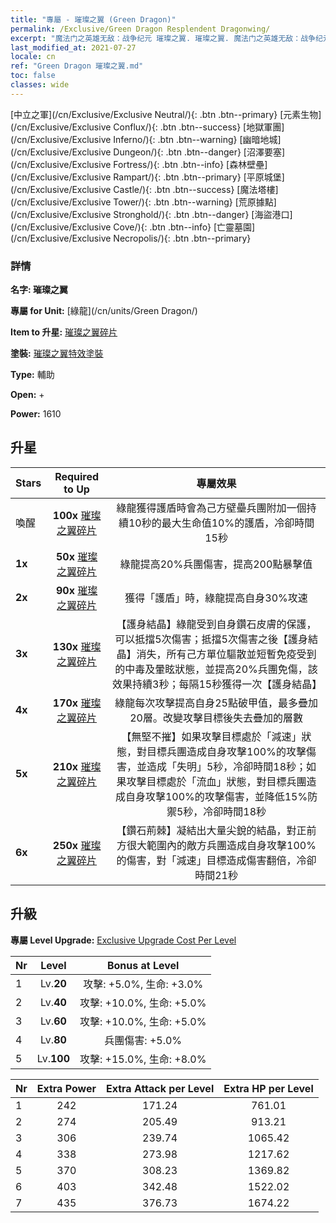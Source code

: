 ```yaml
---
title: "專屬 - 璀璨之翼 (Green Dragon)"
permalink: /Exclusive/Green Dragon Resplendent Dragonwing/
excerpt: "魔法门之英雄无敌：战争纪元 璀璨之翼. 璀璨之翼. 魔法门之英雄无敌：战争纪元 專屬 璀璨之翼. 綠龍 專屬."
last_modified_at: 2021-07-27
locale: cn
ref: "Green Dragon 璀璨之翼.md"
toc: false
classes: wide
---
```

 [中立之軍](/cn/Exclusive/Exclusive Neutral/){: .btn .btn--primary} [元素生物](/cn/Exclusive/Exclusive Conflux/){: .btn .btn--success} [地獄軍團](/cn/Exclusive/Exclusive Inferno/){: .btn .btn--warning} [幽暗地城](/cn/Exclusive/Exclusive Dungeon/){: .btn .btn--danger} [沼澤要塞](/cn/Exclusive/Exclusive Fortress/){: .btn .btn--info} [森林壁壘](/cn/Exclusive/Exclusive Rampart/){: .btn .btn--primary} [平原城堡](/cn/Exclusive/Exclusive Castle/){: .btn .btn--success} [魔法塔樓](/cn/Exclusive/Exclusive Tower/){: .btn .btn--warning} [荒原據點](/cn/Exclusive/Exclusive Stronghold/){: .btn .btn--danger} [海盜港口](/cn/Exclusive/Exclusive Cove/){: .btn .btn--info} [亡靈墓園](/cn/Exclusive/Exclusive Necropolis/){: .btn .btn--primary} 

### 詳情
 **名字: 璀璨之翼** 

 **專屬 for Unit:** [綠龍](/cn/units/Green Dragon/) 

 **Item to 升星:** [璀璨之翼碎片](/cn/Items/con_976/)

 **塗裝:** [璀璨之翼特效塗裝](/cn/Items/con_644/)

 **Type:** 輔助

 **Open:** +

 **Power:** 1610

## 升星

  |     Stars    |  Required to Up | 專屬效果 |
  |:-------------|:---------------:|:---------------:|
  |  喚醒  | **100x** [璀璨之翼碎片](/cn/Items/con_976/) | 綠龍獲得護盾時會為己方壁壘兵團附加一個持續10秒的最大生命值10%的護盾，冷卻時間15秒 |
  | **1x** <i class="fas fa-star"/> | **50x** [璀璨之翼碎片](/cn/Items/con_976/) | 綠龍提高20%兵團傷害，提高200點暴擊值 |
  | **2x** <i class="fas fa-star"/> | **90x** [璀璨之翼碎片](/cn/Items/con_976/) | 獲得「護盾」時，綠龍提高自身30%攻速 |
  | **3x** <i class="fas fa-star"/> | **130x** [璀璨之翼碎片](/cn/Items/con_976/) | 【護身結晶】綠龍受到自身鑽石皮膚的保護，可以抵擋5次傷害；抵擋5次傷害之後【護身結晶】消失，所有己方單位驅散並短暫免疫受到的中毒及暈眩狀態，並提高20%兵團免傷，該效果持續3秒；每隔15秒獲得一次【護身結晶】 |
  | **4x** <i class="fas fa-star"/> | **170x** [璀璨之翼碎片](/cn/Items/con_976/) | 綠龍每次攻擊提高自身25點破甲值，最多疊加20層。改變攻擊目標後失去疊加的層數 |
  | **5x** <i class="fas fa-star"/> | **210x** [璀璨之翼碎片](/cn/Items/con_976/) | 【無堅不摧】如果攻擊目標處於「減速」狀態，對目標兵團造成自身攻擊100%的攻擊傷害，並造成「失明」5秒，冷卻時間18秒；如果攻擊目標處於「流血」狀態，對目標兵團造成自身攻擊100%的攻擊傷害，並降低15%防禦5秒，冷卻時間18秒 |
  | **6x** <i class="fas fa-star"/> | **250x** [璀璨之翼碎片](/cn/Items/con_976/) | 【鑽石荊棘】凝結出大量尖銳的結晶，對正前方很大範圍內的敵方兵團造成自身攻擊100%的傷害，對「減速」目標造成傷害翻倍，冷卻時間21秒 |


## 升級
 **專屬 Level Upgrade:** [Exclusive Upgrade Cost Per Level](/Exclusive/ExclusiveUpgradeCostPerLevel/)

  |  Nr  |   Level  | Bonus at Level |
  |:-----|:--------:|:--------------:|
  | 1 | Lv.**20** | 攻擊: +5.0%, 生命: +3.0% |
  | 2 | Lv.**40** | 攻擊: +10.0%, 生命: +5.0% |
  | 3 | Lv.**60** | 攻擊: +10.0%, 生命: +5.0% |
  | 4 | Lv.**80** | 兵團傷害: +5.0% |
  | 5 | Lv.**100** | 攻擊: +15.0%, 生命: +8.0% |


  |  Nr  |  Extra Power | Extra Attack per Level | Extra HP per Level |
  |:-----|:--------:|:--------:|:--------:|
  | 1 | 242 | 171.24 | 761.01 |
  | 2 | 274 | 205.49 | 913.21 |
  | 3 | 306 | 239.74 | 1065.42 |
  | 4 | 338 | 273.98 | 1217.62 |
  | 5 | 370 | 308.23 | 1369.82 |
  | 6 | 403 | 342.48 | 1522.02 |
  | 7 | 435 | 376.73 | 1674.22 |


